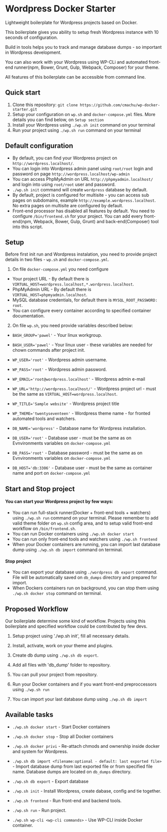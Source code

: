 # Wordpress Docker Starter
Lightweight boilerplate for Wordpress projects based on Docker.

This boilerplate gives you ability to setup fresh Wordpress instance with 10 seconds of configuration.

Build in tools helps you to track and manage database dumps - so important in Wordpress development.

You can also work with your Wordpress using WP-CLi and automated front-end runner(npm, Bower, Grunt, Gulp, Webpack, Composer) for your theme.

All features of this boilerplate can be accessible from command line.

## Quick start
1. Clone this repository: `git clone https://github.com/cmachu/wp-docker-starter.git`
2. Setup your configuration on `wp.sh` and `docker-compose.yml` files. More details you can find below, on `Setup section`
3. Install your Wordpress using `./wp.sh init` command on your terminal
4. Run your project using `./wp.sh run` command on your terminal

## Default configuration
- By default, you can find your Wordpress project on `http://wordpress.localhost/`.
- You can login into Wordpress admin panel using `root/root` login and password on page `http://wordpress.localhost/wp-admin`
- You can access PhpMyAdmin on URL `http://phpmyadmin.localhost/` and login into using `root/root` user and password.
- `./wp.sh init` command will create `wordpress` database by default.
- By default, project is configured for multisite - you can access sub pages on subdomains, example `http://example.wordpress.localhost`. No extra pages on multisite are configured by default.
- Front-end processor has disabled all features by default. You need to configure `/bin/frontend.sh` for your project. You can add every front-end(npm, Webpack, Bower, Gulp, Grunt) and back-end(Composer) tool into this script.

## Setup
Before first init run and Wordpress instalation, you need to provide project details in two files - `wp.sh` and `docker-compose.yml`.
1. On file `docker-compose.yml` you need configure
- Your project URL - By default there is `VIRTUAL_HOST=wordpress.localhost,*.wordpress.localhost`.
- PhpMyAdmin URL - By default there is `VIRTUAL_HOST=phpmyadmin.localhost`.
- MySQL database credentials, for default there is `MYSQL_ROOT_PASSWORD: root`.
- You can configure every container according to specified container documentation.

2. On file `wp.sh`, you need provide variables described below:
- `BASH_GROUP='pawel'` - Your linux workgroup.
- `BASH_USER='pawel'` - Your linux user - these variables are needed for chown commands after project init.

- `WP_USER='root'` - Wordpress admin username.
- `WP_PASS='root'` - Wordpress admin password.
- `WP_EMAIL='root@wordpress.localhost'` - Wordpress admin e-mail
- `WP_URL='http://wordpress.localhost/'` - Wordpress project url - must be the same as `VIRTUAL_HOST=wordpress.localhost`.
- `WP_TITLE='Sample website'` - Wordpress project title
- `WP_THEME='twentyseventeen'` - Wordpress theme name - for fronted automated tools and watchers.

- `DB_NAME='wordpress'` - Database name for Wordpress installation.
- `DB_USER='root'` - Database user - must be the same as on Evnvironments variables on `docker-compose.yml`
- `DB_PASS='root'` - Database password - must be the same as on Evnvironments variables on `docker-compose.yml`
- `DB_HOST='db:3306'` - Database user - must be the same as container name and port on `docker-compose.yml`

## Start and Stop project
#### You can start your Wordpress project by few ways:
- You can run full-stack runner(Docker + front-end tools + watchers) using `./wp.sh run` command on your terminal. Please remember to add valid theme folder on `wp.sh` config area, and to setup valid front-end workflow on `/bin/frontend.sh`.
- You can run Docker containers using `./wp.sh docker start`
- You can run only front-end tools and watchers using `./wp.sh frontend`
- When your Docker containers are running, you can import last database dump using `./wp.sh db import` command on terminal.

#### Stop project
- You can export your database using `./wordpress db export` command. File will be automatically saved on `db_dumps` directory and prepared for import.
- When Dockers containers run on background, you can stop them using `./wp.sh docker stop` command on terminal.


## Proposed Workflow
Our boilerplate determine some kind of workflow. Projects using this boilerplate and specified workflow could be contributed by few devs.

1. Setup project using './wp.sh init', fill all necessary details.
2. Install, activate, work on your theme and plugins.
3. Create db dump using `./wp.sh db export`.
4. Add all files with 'db_dump' folder to repository.

1. You can pull your project from repository.
2. Run your Docker containers and if you want front-end preproccessors using `./wp.sh run`
3. You can import your last database dump using `./wp.sh db import`

## Available tasks

- `./wp.sh docker start` - Start Docker containers
- `./wp.sh docker stop` - Stop all Docker containers
- `./wp.sh docker privi` - Re-attach chmods and ownership inside docker and system for Wordpress.

- `./wp.sh db import <filename:optional - default: last exported file>` - Import database dump from last exported file or from specified file name. Database dumps are located on `db_dumps` directory.
- `./wp.sh db export` - Export database

- `./wp.sh init` - Install Wordpress, create dabase, config and tie together.
- `./wp.sh frontend` - Run front-end and backend tools.
- `./wp.sh run` - Run project.
- `./wp.sh wp-cli <wp-cli commands>` - Use WP-CLI inside Docker container.

